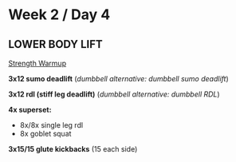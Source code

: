 # Week 2 / Day 4

## LOWER BODY LIFT

[Strength Warmup](./strength_warmup.md)

**3x12 sumo deadlift** (*dumbbell alternative: dumbbell sumo deadlift*)

**3x12 rdl (stiff leg deadlift)** (*dumbbell alternative: dumbbell RDL*)

**4x superset:**
- 8x/8x single leg rdl
- 8x goblet squat

**3x15/15 glute kickbacks** (15 each side)